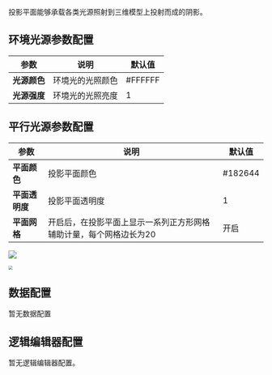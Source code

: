 投影平面能够承载各类光源照射到三维模型上投射而成的阴影。

## 环境光源参数配置
| 参数 | 说明 | 默认值 |
| --- | --- | --- |
| **光源颜色** | 环境光的光照颜色 |#FFFFFF |
| **光源强度** | 环境光的光照亮度 | 1 |

## 平行光源参数配置
| 参数 | 说明 | 默认值 |
| --- | --- | --- |
| **平面颜色** | 投影平面颜色 |#182644 |
| **平面透明度** | 投影平面透明度 | 1 |
| **平面网格** | 开启后，在投影平面上显示一系列正方形网格辅助计量，每个网格边长为20 | 开启|

![](https://qcloudimg.tencent-cloud.cn/raw/1581ba2595012113a80f4f1d71940d35.jpg)

<img src="https://qcloudimg.tencent-cloud.cn/raw/a3e6f2735fd1a8a4225622b529d20ff2.jpg"  style="zoom:50%;">

## 数据配置
暂无数据配置

## 逻辑编辑器配置
暂无逻辑编辑器配置。
